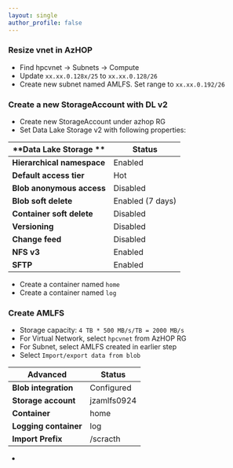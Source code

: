 ```yaml
---
layout: single
author_profile: false
---
```



### Resize vnet in AzHOP
- Find hpcvnet -> Subnets -> Compute
- Update `xx.xx.0.128x/25` to `xx.xx.0.128/26`
- Create new subnet named AMLFS. Set range to `xx.xx.0.192/26`

### Create a new StorageAccount with DL v2
- Create new StorageAccount under azhop RG
- Set Data Lake Storage v2 with following properties:

| **Data Lake Storage **  | **Status**              |
|-------------------------|----------------------|
| **Hierarchical namespace**  | Enabled              |
| **Default access tier**     | Hot                  |
| **Blob anonymous access**   | Disabled             |
| **Blob soft delete**        | Enabled (7 days)     |
| **Container soft delete**   | Disabled             |
| **Versioning**              | Disabled             |
| **Change feed**             | Disabled             |
| **NFS v3**                  | Enabled              |
| **SFTP**                    | Enabled              |

- Create a container named `home`
- Create a container named `log`

### Create AMLFS
- Storage capacity: `4 TB * 500 MB/s/TB = 2000 MB/s`
- For Virtual Network, select `hpcvnet` from AzHOP RG
- For Subnet, select AMLFS created in earlier step
- Select `Import/export data from blob`

| **Advanced**                  | **Status**            |
|-------------------------------|-----------------------|
| **Blob integration**          | Configured           |
| **Storage account**           | jzamlfs0924           |
| **Container**                 | home                  |
| **Logging container**         | log                   |
| **Import Prefix**             | /scracth              |

- 
